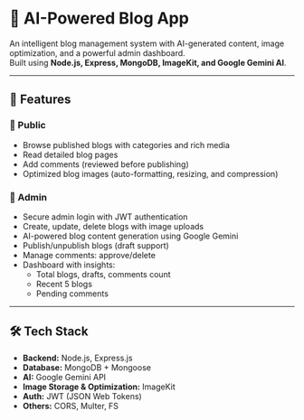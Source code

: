 # 📰 AI-Powered Blog App

An intelligent blog management system with AI-generated content, image optimization, and a powerful admin dashboard.  
Built using **Node.js, Express, MongoDB, ImageKit, and Google Gemini AI**.

---

## 🚀 Features

### 🔹 Public
- Browse published blogs with categories and rich media
- Read detailed blog pages
- Add comments (reviewed before publishing)
- Optimized blog images (auto-formatting, resizing, and compression)

### 🔹 Admin
- Secure admin login with JWT authentication
- Create, update, delete blogs with image uploads
- AI-powered blog content generation using Google Gemini
- Publish/unpublish blogs (draft support)
- Manage comments: approve/delete
- Dashboard with insights:
  - Total blogs, drafts, comments count
  - Recent 5 blogs
  - Pending comments

---

## 🛠️ Tech Stack

- **Backend:** Node.js, Express.js  
- **Database:** MongoDB + Mongoose  
- **AI:** Google Gemini API  
- **Image Storage & Optimization:** ImageKit  
- **Auth:** JWT (JSON Web Tokens)  
- **Others:** CORS, Multer, FS  
